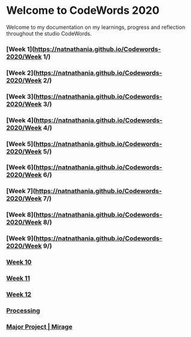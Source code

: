 # Welcome to CodeWords 2020

Welcome to my documentation on my learnings, progress and reflection throughout the studio CodeWords.

### [Week 1](https://natnathania.github.io/Codewords-2020/Week 1/)
### [Week 2](https://natnathania.github.io/Codewords-2020/Week 2/)
### [Week 3](https://natnathania.github.io/Codewords-2020/Week 3/)
### [Week 4](https://natnathania.github.io/Codewords-2020/Week 4/)
### [Week 5](https://natnathania.github.io/Codewords-2020/Week 5/)
### [Week 6](https://natnathania.github.io/Codewords-2020/Week 6/)
### [Week 7](https://natnathania.github.io/Codewords-2020/Week 7/)
### [Week 8](https://natnathania.github.io/Codewords-2020/Week 8/)
### [Week 9](https://natnathania.github.io/Codewords-2020/Week 9/)
### [Week 10](https://natnathania.github.io/Codewords-2020/Week_10/)
### [Week 11](https://natnathania.github.io/Codewords-2020/Week_11/)
### [Week 12](https://natnathania.github.io/Codewords-2020/Week_12/)
### [Processing](https://natnathania.github.io/Codewords-2020/Processing/)
### [Major Project | Mirage](https://natnathania.github.io/Codewords-2020/Week_12/Mirage/)
